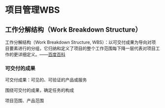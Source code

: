 # 项目管理WBS

## 工作分解结构（Work Breakdown Structure）

工作分解结构（Work Breakdown Structure, WBS）：以可交付成果为导向对项目要素进行的分组，它归纳和定义了项目的整个工作范围每下降一层代表对项目工作的更详细定义。——[百度百科](https://baike.baidu.com/item/%E5%B7%A5%E4%BD%9C%E5%88%86%E8%A7%A3%E7%BB%93%E6%9E%84/8668423?fromtitle=WBS&fromid=9518746&fr=aladdin)

### 可交付的成果

可交付成果：可见的、可验证的产品或服务



围绕可交付的成果，确定任务的构成



项目范围、产品范围